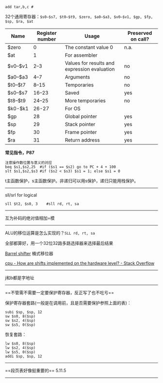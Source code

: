```assembly
add tar,b,c	#
```

32个通用寄存器：`$s0–$s7, $t0–$t9, $zero, $a0–$a3, $v0–$v1, $gp, $fp, $sp, $ra, $at`

| Name      | Register number | Usage                                        | Preserved on call? |
| --------- | --------------- | -------------------------------------------- | ------------------ |
| \$zero    | 0               | The constant value 0                         | n.a.               |
| \$at      | 1               | For assembler                                |                    |
| \$v0–\$v1 | 2–3             | Values for results and expression evaluation | no                 |
| \$a0–\$a3 | 4–7             | Arguments                                    | no                 |
| \$t0–\$t7 | 8–15            | Temporaries                                  | no                 |
| \$s0–\$s7 | 16–23           | Saved                                        | yes                |
| \$t8–\$t9 | 24–25           | More temporaries                             | no                 |
| \$k0-\$k1 | 26-27           | For OS                                       |                    |
| \$gp      | 28              | Global pointer                               | yes                |
| \$sp      | 29              | Stack pointer                                | yes                |
| \$fp      | 30              | Frame pointer                                | yes                |
| \$ra      | 31              | Return address                               | yes                |

**常见指令，P87**

```assembly
注意操作数位置与意义的对应
beq $s1,$s2,25	#if ($s1 == $s2) go to PC + 4 + 100
slt $s1,$s2,$s3	#if ($s2 < $s3) $s1 = 1; else $s1 = 0
```

t主函数保护，s主函数保护。非递归可以用s保护，递归只能用栈保护。

---

sll/srl for logical

`sll $t2, $s0, 3	#sll rd, rt, sa`

---

互为补码的绝对值相加=模

---

ALU的移位运算是怎么实现的？`SLL rd, rt, sa`

全部都算好，用一个32位32路多路选择器来选择最后结果

[Barrel shifter](http://en.wikipedia.org/wiki/Barrel_shifter) 桶式移位器

[cpu - How are shifts implemented on the hardware level? - Stack Overflow](https://stackoverflow.com/questions/10932578/how-are-shifts-implemented-on-the-hardware-level)

---

j和b都是字地址

---

==不管需不需要一定要保护寄存器，反正写了也不吃亏==

保护寄存器套路(一般是在调用前，且是否需要保护参照上面的表)：

```assembly
subi $sp, $sp, 12
sw $s0, 8($sp)
sw $s2, 4($sp)
sw $s5, 0($sp)
```

恢复套路：

```assembly
lw $s0, 8($sp)
lw $s2, 4($sp)
lw $s5, 0($sp)
addi $sp, $sp, 12
```

---

==段页表好像挺重要的== 5.11.5

---

